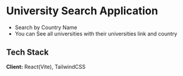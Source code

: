 # University Search Application

- Search by Country Name
- You can See all universities with their universities link and country

## Tech Stack

**Client:** React(Vite), TailwindCSS
